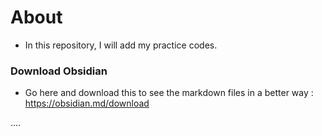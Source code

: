 # About
- In this repository, I will add my practice codes. 


### Download Obsidian
- Go here and download this to see the markdown files in a better way : https://obsidian.md/download






....
